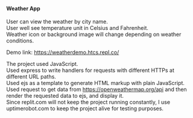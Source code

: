 <h4> Weather App </h4>

<p>
User can view the weather by city name.<br>
User well see temperature unit in Celsius and Fahrenheit.<br>
Weather icon or background image will change depending on weather conditions.

Demo link:     https://weatherdemo.htcs.repl.co/

The project used JavaScript.<br>
Used express to write handlers for requests with different HTTPs at different URL paths.<br>
Used ejs as a template to generate HTML markup with plain JavaScript.<br>
Used request to get data from https://openweathermap.org/api and then render the requested data to ejs, and display it.<br>
Since replit.com will not keep the project running constantly, I use uptimerobot.com to keep the project alive for testing purposes.
</p>
